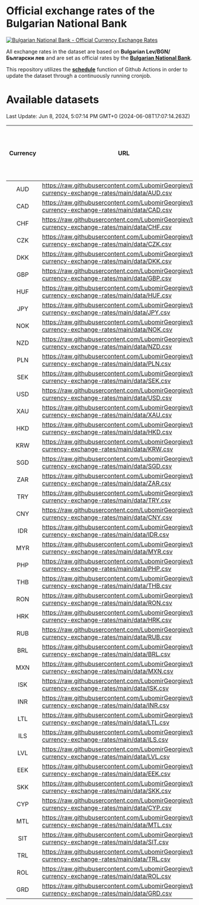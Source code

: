 # Official exchange rates of the Bulgarian National Bank

[![Bulgarian National Bank - Official Currency Exchange Rates](https://github.com/LubomirGeorgiev/bnb-currency-exchange-rates/actions/workflows/update-rates.yml/badge.svg?branch=main)](https://github.com/LubomirGeorgiev/bnb-currency-exchange-rates/actions/workflows/update-rates.yml)

All exchange rates in the dataset are based on **Bulgarian Lev/BGN/Български лев** and are set as official rates by the [**Bulgarian National Bank**](https://www.bnb.bg/Statistics/StExternalSector/StExchangeRates/StERForeignCurrencies/index.htm?toLang=_EN).

This repository utilizes the [**schedule**](https://docs.github.com/en/actions/reference/events-that-trigger-workflows) function of Github Actions in order to update the dataset through a continuously running cronjob.

# Available datasets

<!-- START LINKS (DO NOT EVER FU*ING DELETE THIS COMMENT FOR THE LOVE OF YOUR LIFE!!! IF YOU ARE CURIOS HOW IT WORKS, YOU CAN HAVE A LOOK AT ./src/updateReadme.ts) -->

Last Update: Jun 8, 2024, 5:07:14 PM GMT+0 (2024-06-08T17:07:14.263Z)

| Currency | URL                                                                                             | Number of records | Number of missing days that were filled in |
| :------: | ----------------------------------------------------------------------------------------------- | :---------------: | :----------------------------------------: |
|   AUD    | https://raw.githubusercontent.com/LubomirGeorgiev/bnb-currency-exchange-rates/main/data/AUD.csv |       8888        |                    2752                    |
|   CAD    | https://raw.githubusercontent.com/LubomirGeorgiev/bnb-currency-exchange-rates/main/data/CAD.csv |       8888        |                    2752                    |
|   CHF    | https://raw.githubusercontent.com/LubomirGeorgiev/bnb-currency-exchange-rates/main/data/CHF.csv |       8888        |                    2752                    |
|   CZK    | https://raw.githubusercontent.com/LubomirGeorgiev/bnb-currency-exchange-rates/main/data/CZK.csv |       8888        |                    2752                    |
|   DKK    | https://raw.githubusercontent.com/LubomirGeorgiev/bnb-currency-exchange-rates/main/data/DKK.csv |       8888        |                    2752                    |
|   GBP    | https://raw.githubusercontent.com/LubomirGeorgiev/bnb-currency-exchange-rates/main/data/GBP.csv |       8888        |                    2752                    |
|   HUF    | https://raw.githubusercontent.com/LubomirGeorgiev/bnb-currency-exchange-rates/main/data/HUF.csv |       8888        |                    2752                    |
|   JPY    | https://raw.githubusercontent.com/LubomirGeorgiev/bnb-currency-exchange-rates/main/data/JPY.csv |       8888        |                    2752                    |
|   NOK    | https://raw.githubusercontent.com/LubomirGeorgiev/bnb-currency-exchange-rates/main/data/NOK.csv |       8888        |                    2752                    |
|   NZD    | https://raw.githubusercontent.com/LubomirGeorgiev/bnb-currency-exchange-rates/main/data/NZD.csv |       8888        |                    2752                    |
|   PLN    | https://raw.githubusercontent.com/LubomirGeorgiev/bnb-currency-exchange-rates/main/data/PLN.csv |       8888        |                    2752                    |
|   SEK    | https://raw.githubusercontent.com/LubomirGeorgiev/bnb-currency-exchange-rates/main/data/SEK.csv |       8888        |                    2752                    |
|   USD    | https://raw.githubusercontent.com/LubomirGeorgiev/bnb-currency-exchange-rates/main/data/USD.csv |       8888        |                    2752                    |
|   XAU    | https://raw.githubusercontent.com/LubomirGeorgiev/bnb-currency-exchange-rates/main/data/XAU.csv |       8888        |                    2754                    |
|   HKD    | https://raw.githubusercontent.com/LubomirGeorgiev/bnb-currency-exchange-rates/main/data/HKD.csv |       8586        |                    2661                    |
|   KRW    | https://raw.githubusercontent.com/LubomirGeorgiev/bnb-currency-exchange-rates/main/data/KRW.csv |       8586        |                    2661                    |
|   SGD    | https://raw.githubusercontent.com/LubomirGeorgiev/bnb-currency-exchange-rates/main/data/SGD.csv |       8586        |                    2661                    |
|   ZAR    | https://raw.githubusercontent.com/LubomirGeorgiev/bnb-currency-exchange-rates/main/data/ZAR.csv |       8586        |                    2661                    |
|   TRY    | https://raw.githubusercontent.com/LubomirGeorgiev/bnb-currency-exchange-rates/main/data/TRY.csv |       7068        |                    2191                    |
|   CNY    | https://raw.githubusercontent.com/LubomirGeorgiev/bnb-currency-exchange-rates/main/data/CNY.csv |       6948        |                    2155                    |
|   IDR    | https://raw.githubusercontent.com/LubomirGeorgiev/bnb-currency-exchange-rates/main/data/IDR.csv |       6948        |                    2155                    |
|   MYR    | https://raw.githubusercontent.com/LubomirGeorgiev/bnb-currency-exchange-rates/main/data/MYR.csv |       6948        |                    2155                    |
|   PHP    | https://raw.githubusercontent.com/LubomirGeorgiev/bnb-currency-exchange-rates/main/data/PHP.csv |       6948        |                    2155                    |
|   THB    | https://raw.githubusercontent.com/LubomirGeorgiev/bnb-currency-exchange-rates/main/data/THB.csv |       6948        |                    2155                    |
|   RON    | https://raw.githubusercontent.com/LubomirGeorgiev/bnb-currency-exchange-rates/main/data/RON.csv |       6889        |                    2137                    |
|   HRK    | https://raw.githubusercontent.com/LubomirGeorgiev/bnb-currency-exchange-rates/main/data/HRK.csv |       6423        |                    1987                    |
|   RUB    | https://raw.githubusercontent.com/LubomirGeorgiev/bnb-currency-exchange-rates/main/data/RUB.csv |       6121        |                    1892                    |
|   BRL    | https://raw.githubusercontent.com/LubomirGeorgiev/bnb-currency-exchange-rates/main/data/BRL.csv |       5978        |                    1858                    |
|   MXN    | https://raw.githubusercontent.com/LubomirGeorgiev/bnb-currency-exchange-rates/main/data/MXN.csv |       5978        |                    1858                    |
|   ISK    | https://raw.githubusercontent.com/LubomirGeorgiev/bnb-currency-exchange-rates/main/data/ISK.csv |       5886        |                    1828                    |
|   INR    | https://raw.githubusercontent.com/LubomirGeorgiev/bnb-currency-exchange-rates/main/data/INR.csv |       5611        |                    1744                    |
|   LTL    | https://raw.githubusercontent.com/LubomirGeorgiev/bnb-currency-exchange-rates/main/data/LTL.csv |       5151        |                    1580                    |
|   ILS    | https://raw.githubusercontent.com/LubomirGeorgiev/bnb-currency-exchange-rates/main/data/ILS.csv |       4889        |                    1527                    |
|   LVL    | https://raw.githubusercontent.com/LubomirGeorgiev/bnb-currency-exchange-rates/main/data/LVL.csv |       4786        |                    1466                    |
|   EEK    | https://raw.githubusercontent.com/LubomirGeorgiev/bnb-currency-exchange-rates/main/data/EEK.csv |       3996        |                    1222                    |
|   SKK    | https://raw.githubusercontent.com/LubomirGeorgiev/bnb-currency-exchange-rates/main/data/SKK.csv |       2970        |                    912                     |
|   CYP    | https://raw.githubusercontent.com/LubomirGeorgiev/bnb-currency-exchange-rates/main/data/CYP.csv |       2906        |                    890                     |
|   MTL    | https://raw.githubusercontent.com/LubomirGeorgiev/bnb-currency-exchange-rates/main/data/MTL.csv |       2604        |                    799                     |
|   SIT    | https://raw.githubusercontent.com/LubomirGeorgiev/bnb-currency-exchange-rates/main/data/SIT.csv |       2542        |                    778                     |
|   TRL    | https://raw.githubusercontent.com/LubomirGeorgiev/bnb-currency-exchange-rates/main/data/TRL.csv |       1818        |                    559                     |
|   ROL    | https://raw.githubusercontent.com/LubomirGeorgiev/bnb-currency-exchange-rates/main/data/ROL.csv |       1697        |                    524                     |
|   GRD    | https://raw.githubusercontent.com/LubomirGeorgiev/bnb-currency-exchange-rates/main/data/GRD.csv |        361        |                    109                     |

<!-- END LINKS (DO NOT EVER FU*ING DELETE THIS COMMENT FOR THE LOVE OF YOUR LIFE!!! IF YOU ARE CURIOS HOW IT WORKS, YOU CAN HAVE A LOOK AT ./src/updateReadme.ts) -->
